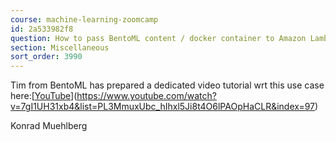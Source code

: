 ```yaml
---
course: machine-learning-zoomcamp
id: 2a533982f8
question: How to pass BentoML content / docker container to Amazon Lambda
section: Miscellaneous
sort_order: 3990
---
```


Tim from BentoML has prepared a dedicated video tutorial wrt this use case here:[[YouTube](https://www.youtube.com/watch?v=7gI1UH31xb4&list=PL3MmuxUbc_hIhxl5Ji8t4O6lPAOpHaCLR&index=97)](https://www.youtube.com/watch?v=7gI1UH31xb4&list=PL3MmuxUbc_hIhxl5Ji8t4O6lPAOpHaCLR&index=97)

Konrad Muehlberg

